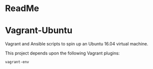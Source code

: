 # ReadMe

# Vagrant-Ubuntu

Vagrant and Ansible scripts to spin up an Ubuntu 16.04 virtual machine.

This project depends upon the following Vagrant plugins:
```
vagrant-env
```
